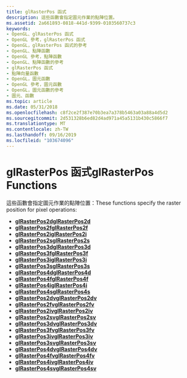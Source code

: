 ```yaml
---
title: glRasterPos 函式
description: 這些函數會指定圖元作業的點陣位置。
ms.assetid: 2a661893-0818-441d-9399-0103560737c3
keywords:
- OpenGL、glRasterPos 函式
- OpenGL 參考，glRasterPos 函式
- OpenGL，glRasterPos 函式的參考
- OpenGL、點陣函數
- OpenGL 參考，點陣函數
- OpenGL、點陣函數的參考
- glRasterPos 函式
- 點陣向量函數
- OpenGL，圖元函數
- OpenGL 參考，圖元函數
- OpenGL，圖元函數的參考
- 圖元、函數
ms.topic: article
ms.date: 05/31/2018
ms.openlocfilehash: c8f2ce2f387e70b3ea7a378b5463a03a88a4d5d2
ms.sourcegitcommit: 2d531328b6ed82d4ad971a45a5131b430c5866f7
ms.translationtype: MT
ms.contentlocale: zh-TW
ms.lasthandoff: 09/16/2019
ms.locfileid: "103674096"
---
```

# <a name="glrasterpos-functions"></a><span data-ttu-id="22078-115">glRasterPos 函式</span><span class="sxs-lookup"><span data-stu-id="22078-115">glRasterPos Functions</span></span>

<span data-ttu-id="22078-116">這些函數會指定圖元作業的點陣位置：</span><span class="sxs-lookup"><span data-stu-id="22078-116">These functions specify the raster position for pixel operations:</span></span>

-   [<span data-ttu-id="22078-117">**glRasterPos2d**</span><span class="sxs-lookup"><span data-stu-id="22078-117">**glRasterPos2d**</span></span>](glrasterpos2d.md)
-   [<span data-ttu-id="22078-118">**glRasterPos2f**</span><span class="sxs-lookup"><span data-stu-id="22078-118">**glRasterPos2f**</span></span>](glrasterpos2f.md)
-   [<span data-ttu-id="22078-119">**glRasterPos2i**</span><span class="sxs-lookup"><span data-stu-id="22078-119">**glRasterPos2i**</span></span>](glrasterpos2i.md)
-   [<span data-ttu-id="22078-120">**glRasterPos2s**</span><span class="sxs-lookup"><span data-stu-id="22078-120">**glRasterPos2s**</span></span>](glrasterpos2s.md)
-   [<span data-ttu-id="22078-121">**glRasterPos3d**</span><span class="sxs-lookup"><span data-stu-id="22078-121">**glRasterPos3d**</span></span>](glrasterpos3d.md)
-   [<span data-ttu-id="22078-122">**glRasterPos3f**</span><span class="sxs-lookup"><span data-stu-id="22078-122">**glRasterPos3f**</span></span>](glrasterpos3f.md)
-   [<span data-ttu-id="22078-123">**glRasterPos3i**</span><span class="sxs-lookup"><span data-stu-id="22078-123">**glRasterPos3i**</span></span>](glrasterpos3i.md)
-   [<span data-ttu-id="22078-124">**glRasterPos3s**</span><span class="sxs-lookup"><span data-stu-id="22078-124">**glRasterPos3s**</span></span>](glrasterpos3s.md)
-   [<span data-ttu-id="22078-125">**glRasterPos4d**</span><span class="sxs-lookup"><span data-stu-id="22078-125">**glRasterPos4d**</span></span>](glrasterpos4d.md)
-   [<span data-ttu-id="22078-126">**glRasterPos4f**</span><span class="sxs-lookup"><span data-stu-id="22078-126">**glRasterPos4f**</span></span>](glrasterpos4f.md)
-   [<span data-ttu-id="22078-127">**glRasterPos4i**</span><span class="sxs-lookup"><span data-stu-id="22078-127">**glRasterPos4i**</span></span>](glrasterpos4i.md)
-   [<span data-ttu-id="22078-128">**glRasterPos4s**</span><span class="sxs-lookup"><span data-stu-id="22078-128">**glRasterPos4s**</span></span>](glrasterpos4s.md)
-   [<span data-ttu-id="22078-129">**glRasterPos2dv**</span><span class="sxs-lookup"><span data-stu-id="22078-129">**glRasterPos2dv**</span></span>](glrasterpos2dv.md)
-   [<span data-ttu-id="22078-130">**glRasterPos2fv**</span><span class="sxs-lookup"><span data-stu-id="22078-130">**glRasterPos2fv**</span></span>](glrasterpos2fv.md)
-   [<span data-ttu-id="22078-131">**glRasterPos2iv**</span><span class="sxs-lookup"><span data-stu-id="22078-131">**glRasterPos2iv**</span></span>](glrasterpos2iv.md)
-   [<span data-ttu-id="22078-132">**glRasterPos2sv**</span><span class="sxs-lookup"><span data-stu-id="22078-132">**glRasterPos2sv**</span></span>](glrasterpos2sv.md)
-   [<span data-ttu-id="22078-133">**glRasterPos3dv**</span><span class="sxs-lookup"><span data-stu-id="22078-133">**glRasterPos3dv**</span></span>](glrasterpos3dv.md)
-   [<span data-ttu-id="22078-134">**glRasterPos3fv**</span><span class="sxs-lookup"><span data-stu-id="22078-134">**glRasterPos3fv**</span></span>](glrasterpos3fv.md)
-   [<span data-ttu-id="22078-135">**glRasterPos3iv**</span><span class="sxs-lookup"><span data-stu-id="22078-135">**glRasterPos3iv**</span></span>](glrasterpos3iv.md)
-   [<span data-ttu-id="22078-136">**glRasterPos3sv**</span><span class="sxs-lookup"><span data-stu-id="22078-136">**glRasterPos3sv**</span></span>](glrasterpos3sv.md)
-   [<span data-ttu-id="22078-137">**glRasterPos4dv**</span><span class="sxs-lookup"><span data-stu-id="22078-137">**glRasterPos4dv**</span></span>](glrasterpos4dv.md)
-   [<span data-ttu-id="22078-138">**glRasterPos4fv**</span><span class="sxs-lookup"><span data-stu-id="22078-138">**glRasterPos4fv**</span></span>](glrasterpos4fv.md)
-   [<span data-ttu-id="22078-139">**glRasterPos4iv**</span><span class="sxs-lookup"><span data-stu-id="22078-139">**glRasterPos4iv**</span></span>](glrasterpos4iv.md)
-   [<span data-ttu-id="22078-140">**glRasterPos4sv**</span><span class="sxs-lookup"><span data-stu-id="22078-140">**glRasterPos4sv**</span></span>](glrasterpos4sv.md)

 

 





